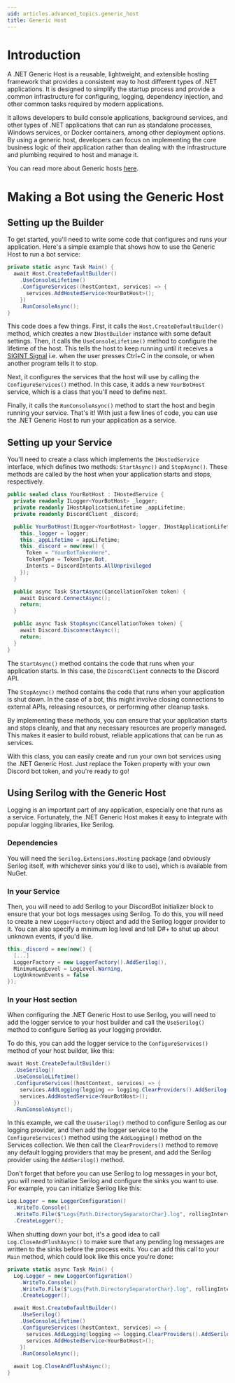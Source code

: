 ```yaml
---
uid: articles.advanced_topics.generic_host
title: Generic Host
---
```


# Introduction
A .NET Generic Host is a reusable, lightweight, and extensible hosting framework that provides a consistent way to
host different types of .NET applications. It is designed to simplify the startup process and provide a common
infrastructure for configuring, logging, dependency injection, and other common tasks required by modern applications.

It allows developers to build console applications, background services, and other types of .NET applications that can
run as standalone processes, Windows services, or Docker containers, among other deployment options. By using a generic host,
developers can focus on implementing the core business logic of their application rather than dealing with the infrastructure
and plumbing required to host and manage it.

You can read more about Generic hosts [here](https://learn.microsoft.com/en-us/dotnet/core/extensions/generic-host).

# Making a Bot using the Generic Host
## Setting up the Builder
To get started, you'll need to write some code that configures and runs your application. Here's a simple example that shows
how to use the Generic Host to run a bot service:
```cs
private static async Task Main() {
  await Host.CreateDefaultBuilder()
    .UseConsoleLifetime()
    .ConfigureServices((hostContext, services) => {
      services.AddHostedService<YourBotHost>();
    })
    .RunConsoleAsync();
}
```
This code does a few things. First, it calls the `Host.CreateDefaultBuilder()` method, which creates a new `IHostBuilder` instance
with some default settings. Then, it calls the `UseConsoleLifetime()` method to configure the lifetime of the host. This tells
the host to keep running until it receives a [SIGINT Signal](https://en.wikipedia.org/wiki/Signal_(IPC)#SIGINT) i.e. when the user
presses Ctrl+C in the console, or when another program tells it to stop.

Next, it configures the services that the host will use by calling the `ConfigureServices()` method. In this case, it adds a new `YourBotHost`
service, which is a class that you'll need to define next.

Finally, it calls the `RunConsoleAsync()` method to start the host and begin running your service. That's it! With just a few lines of code,
you can use the .NET Generic Host to run your application as a service.

## Setting up your Service
You'll need to create a class which implements the `IHostedService` interface, which defines two methods: `StartAsync()` and `StopAsync()`.
These methods are called by the host when your application starts and stops, respectively.

```cs
public sealed class YourBotHost : IHostedService {
  private readonly ILogger<YourBotHost> _logger;
  private readonly IHostApplicationLifetime _appLifetime;
  private readonly DiscordClient _discord;

  public YourBotHost(ILogger<YourBotHost> logger, IHostApplicationLifetime appLifetime) {
    this._logger = logger;
    this._appLifetime = appLifetime;
    this._discord = new(new() {
      Token = "YourBotTokenHere",
      TokenType = TokenType.Bot,
      Intents = DiscordIntents.AllUnprivileged
    });
  }

  public async Task StartAsync(CancellationToken token) {
    await Discord.ConnectAsync();
    return;
  }

  public async Task StopAsync(CancellationToken token) {
    await Discord.DisconnectAsync();
    return;
  }
}
```
The `StartAsync()` method contains the code that runs when your application starts. In this case, the `DiscordClient` connects to the Discord API.

The `StopAsync()` method contains the code that runs when your application is shut down. In the case of a bot, this might involve closing
connections to external APIs, releasing resources, or performing other cleanup tasks.

By implementing these methods, you can ensure that your application starts and stops cleanly, and that any necessary resources are properly managed.
This makes it easier to build robust, reliable applications that can be run as services.

With this class, you can easily create and run your own bot services using the .NET Generic Host. Just replace the Token property with your
own Discord bot token, and you're ready to go!

## Using Serilog with the Generic Host
Logging is an important part of any application, especially one that runs as a service. Fortunately, the .NET Generic Host makes it easy to integrate
with popular logging libraries, like Serilog.

### Dependencies
You will need the `Serilog.Extensions.Hosting` package (and obviously Serilog itself, with whichever sinks you'd like to use), which is available from NuGet.

### In your Service
Then, you will need to add Serilog to your DiscordBot initializer block to ensure that your bot logs messages using Serilog. To do this, you will need to
create a new `LoggerFactory` object and add the Serilog logger provider to it. You can also specify a minimum log level and tell D#+ to shut up about unknown
events, if you'd like.
```cs
this._discord = new(new() {
  [...]
  LoggerFactory = new LoggerFactory().AddSerilog(),
  MinimumLogLevel = LogLevel.Warning,
  LogUnknownEvents = false
});
```

### In your Host section
When configuring the .NET Generic Host to use Serilog, you will need to add the logger service to your host builder and call the `UseSerilog()` method to
configure Serilog as your logging provider.

To do this, you can add the logger service to the `ConfigureServices()` method of your host builder, like this:
```cs
await Host.CreateDefaultBuilder()
  .UseSerilog()
  .UseConsoleLifetime()
  .ConfigureServices((hostContext, services) => {
    services.AddLogging(logging => logging.ClearProviders().AddSerilog());
    services.AddHostedService<YourBotHost>();
  })
  .RunConsoleAsync();
```
In this example, we call the `UseSerilog()` method to configure Serilog as our logging provider, and then add the logger service to the `ConfigureServices()`
method using the `AddLogging()` method on the Services collection. We then call the `ClearProviders()` method to remove any default logging providers that
may be present, and add the Serilog provider using the `AddSerilog()` method.

Don't forget that before you can use Serilog to log messages in your bot, you will need to initialize Serilog and configure the sinks you want to use.
For example, you can initialize Serilog like this:
```cs
Log.Logger = new LoggerConfiguration()
  .WriteTo.Console()
  .WriteTo.File($"Logs{Path.DirectorySeparatorChar}.log", rollingInterval: RollingInterval.Day)
  .CreateLogger();
```

When shutting down your bot, it's a good idea to call `Log.CloseAndFlushAsync()` to make sure that any pending log messages are written to the sinks
before the process exits. You can add this call to your `Main` method, which could look like this once you're done:
```cs
private static async Task Main() {
  Log.Logger = new LoggerConfiguration()
    .WriteTo.Console()
    .WriteTo.File($"Logs{Path.DirectorySeparatorChar}.log", rollingInterval: RollingInterval.Day)
    .CreateLogger();

  await Host.CreateDefaultBuilder()
    .UseSerilog()
    .UseConsoleLifetime()
    .ConfigureServices((hostContext, services) => {
      services.AddLogging(logging => logging.ClearProviders().AddSerilog());
      services.AddHostedService<YourBotHost>();
    })
    .RunConsoleAsync();

  await Log.CloseAndFlushAsync();
}
```
